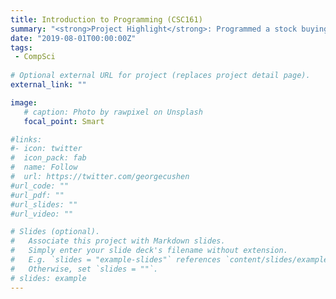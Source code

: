 ```yaml
---
title: Introduction to Programming (CSC161)
summary: "<strong>Project Highlight</strong>: Programmed a stock buying simulator which uses historical Yahoo! Finance data to compare two buy/sell algorithms.</br><strong>Content</strong>: Applied introduction to Python including conditionals, iteration, functions, classes, data collection manipulation, object-oriented programming, and graphics through weekly problem-solving labs and collaborative workshops."
date: "2019-08-01T00:00:00Z"
tags:
 - CompSci
 
# Optional external URL for project (replaces project detail page).
external_link: ""

image:
   # caption: Photo by rawpixel on Unsplash
   focal_point: Smart

#links:
#- icon: twitter
#  icon_pack: fab
#  name: Follow
#  url: https://twitter.com/georgecushen
#url_code: ""
#url_pdf: ""
#url_slides: ""
#url_video: ""

# Slides (optional).
#   Associate this project with Markdown slides.
#   Simply enter your slide deck's filename without extension.
#   E.g. `slides = "example-slides"` references `content/slides/example-slides.md`.
#   Otherwise, set `slides = ""`.
# slides: example
---
```

